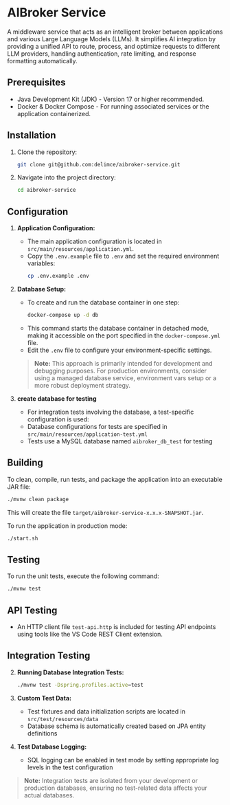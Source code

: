 # AIBroker Service

A middleware service that acts as an intelligent broker between applications and various Large Language Models (LLMs). It simplifies AI integration by providing a unified API to route, process, and optimize requests to different LLM providers, handling authentication, rate limiting, and response formatting automatically.


## Prerequisites

*   Java Development Kit (JDK) - Version 17 or higher recommended.
*   Docker & Docker Compose - For running associated services or the application containerized.

## Installation

1.  Clone the repository:
    ````bash
    git clone git@github.com:delimce/aibroker-service.git
    ````
2.  Navigate into the project directory:
    ````bash
    cd aibroker-service
    ````

## Configuration

1.  **Application Configuration:**
    *   The main application configuration is located in `src/main/resources/application.yml`.
    *   Copy the `.env.example` file to `.env` and set the required environment variables:
        ```bash
        cp .env.example .env
        ```
2.  **Database Setup:**
    * To create and run the database container in one step:
      ```bash
      docker-compose up -d db
      ```
    * This command starts the database container in detached mode, making it accessible on the port specified in the `docker-compose.yml` file.
    * Edit the `.env` file to configure your environment-specific settings.
     > **Note:** This approach is primarily intended for development and debugging purposes. For production environments, consider using a managed database service, environment vars setup or a more robust deployment strategy.

3. **create database for testing**
    * For integration tests involving the database, a test-specific configuration is used:    
    * Database configurations for tests are specified in `src/main/resources/application-test.yml`
    * Tests use a MySQL database named `aibroker_db_test` for testing

## Building

To clean, compile, run tests, and package the application into an executable JAR file:

```bash
./mvnw clean package
```

This will create the file `target/aibroker-service-x.x.x-SNAPSHOT.jar`.

To run the application in production mode:

```bash
./start.sh
```

## Testing
To run the unit tests, execute the following command:

```bash
./mvnw test
```

## API Testing

*   An HTTP client file `test-api.http` is included for testing API endpoints using tools like the VS Code REST Client extension.


## Integration Testing


2. **Running Database Integration Tests:**
    ```bash
    ./mvnw test -Dspring.profiles.active=test
    ```

3. **Custom Test Data:**
    * Test fixtures and data initialization scripts are located in `src/test/resources/data`
    * Database schema is automatically created based on JPA entity definitions

4. **Test Database Logging:**
    * SQL logging can be enabled in test mode by setting appropriate log levels in the test configuration

> **Note:** Integration tests are isolated from your development or production databases, ensuring no test-related data affects your actual databases.

